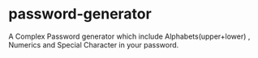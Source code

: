 # password-generator
A Complex Password generator which include Alphabets(upper+lower) , Numerics and Special Character in your password.
